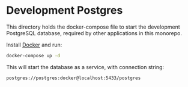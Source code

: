 # Development Postgres

This directory holds the docker-compose file to start the development PostgreSQL
database, required by other applications in this monorepo.

Install [Docker](www.docker.com) and run:

```sh
docker-compose up -d
```

This will start the database as a service, with connection string:

```text
postgres://postgres:docker@localhost:5433/postgres
```
